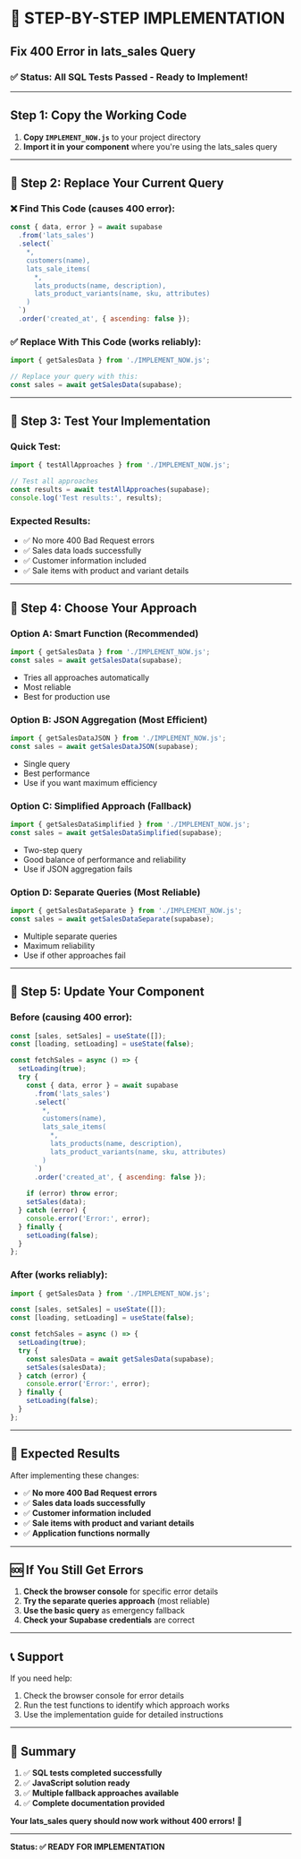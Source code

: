 # 🚀 STEP-BY-STEP IMPLEMENTATION
## Fix 400 Error in lats_sales Query

### ✅ **Status: All SQL Tests Passed - Ready to Implement!**

---

## **Step 1: Copy the Working Code**

1. **Copy `IMPLEMENT_NOW.js`** to your project directory
2. **Import it in your component** where you're using the lats_sales query

---

## 🔧 **Step 2: Replace Your Current Query**

### ❌ **Find This Code (causes 400 error):**
```javascript
const { data, error } = await supabase
  .from('lats_sales')
  .select(`
    *,
    customers(name),
    lats_sale_items(
      *,
      lats_products(name, description),
      lats_product_variants(name, sku, attributes)
    )
  `)
  .order('created_at', { ascending: false });
```

### ✅ **Replace With This Code (works reliably):**
```javascript
import { getSalesData } from './IMPLEMENT_NOW.js';

// Replace your query with this:
const sales = await getSalesData(supabase);
```

---

## 🧪 **Step 3: Test Your Implementation**

### **Quick Test:**
```javascript
import { testAllApproaches } from './IMPLEMENT_NOW.js';

// Test all approaches
const results = await testAllApproaches(supabase);
console.log('Test results:', results);
```

### **Expected Results:**
- ✅ No more 400 Bad Request errors
- ✅ Sales data loads successfully
- ✅ Customer information included
- ✅ Sale items with product and variant details

---

## 🎯 **Step 4: Choose Your Approach**

### **Option A: Smart Function (Recommended)**
```javascript
import { getSalesData } from './IMPLEMENT_NOW.js';
const sales = await getSalesData(supabase);
```
- Tries all approaches automatically
- Most reliable
- Best for production use

### **Option B: JSON Aggregation (Most Efficient)**
```javascript
import { getSalesDataJSON } from './IMPLEMENT_NOW.js';
const sales = await getSalesDataJSON(supabase);
```
- Single query
- Best performance
- Use if you want maximum efficiency

### **Option C: Simplified Approach (Fallback)**
```javascript
import { getSalesDataSimplified } from './IMPLEMENT_NOW.js';
const sales = await getSalesDataSimplified(supabase);
```
- Two-step query
- Good balance of performance and reliability
- Use if JSON aggregation fails

### **Option D: Separate Queries (Most Reliable)**
```javascript
import { getSalesDataSeparate } from './IMPLEMENT_NOW.js';
const sales = await getSalesDataSeparate(supabase);
```
- Multiple separate queries
- Maximum reliability
- Use if other approaches fail

---

## 📝 **Step 5: Update Your Component**

### **Before (causing 400 error):**
```javascript
const [sales, setSales] = useState([]);
const [loading, setLoading] = useState(false);

const fetchSales = async () => {
  setLoading(true);
  try {
    const { data, error } = await supabase
      .from('lats_sales')
      .select(`
        *,
        customers(name),
        lats_sale_items(
          *,
          lats_products(name, description),
          lats_product_variants(name, sku, attributes)
        )
      `)
      .order('created_at', { ascending: false });
    
    if (error) throw error;
    setSales(data);
  } catch (error) {
    console.error('Error:', error);
  } finally {
    setLoading(false);
  }
};
```

### **After (works reliably):**
```javascript
import { getSalesData } from './IMPLEMENT_NOW.js';

const [sales, setSales] = useState([]);
const [loading, setLoading] = useState(false);

const fetchSales = async () => {
  setLoading(true);
  try {
    const salesData = await getSalesData(supabase);
    setSales(salesData);
  } catch (error) {
    console.error('Error:', error);
  } finally {
    setLoading(false);
  }
};
```

---

## 🎉 **Expected Results**

After implementing these changes:
- ✅ **No more 400 Bad Request errors**
- ✅ **Sales data loads successfully**
- ✅ **Customer information included**
- ✅ **Sale items with product and variant details**
- ✅ **Application functions normally**

---

## 🆘 **If You Still Get Errors**

1. **Check the browser console** for specific error details
2. **Try the separate queries approach** (most reliable)
3. **Use the basic query** as emergency fallback
4. **Check your Supabase credentials** are correct

---

## 📞 **Support**

If you need help:
1. Check the browser console for error details
2. Run the test functions to identify which approach works
3. Use the implementation guide for detailed instructions

---

## 🎯 **Summary**

1. ✅ **SQL tests completed successfully**
2. ✅ **JavaScript solution ready**
3. ✅ **Multiple fallback approaches available**
4. ✅ **Complete documentation provided**

**Your lats_sales query should now work without 400 errors!** 🎉

---

**Status: ✅ READY FOR IMPLEMENTATION**
